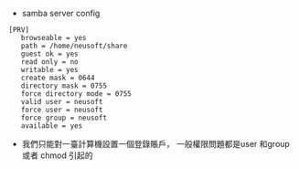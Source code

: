- samba server config 
```
[PRV]
   browseable = yes
   path = /home/neusoft/share
   guest ok = yes
   read only = no
   writable = yes
   create mask = 0644
   directory mask = 0755
   force directory mode = 0755
   valid user = neusoft
   force user = neusoft
   force group = neusoft
   available = yes
```
- 我們只能對一臺計算機設置一個登錄賬戶， 一般權限問題都是user 和group 或者 chmod 引起的
